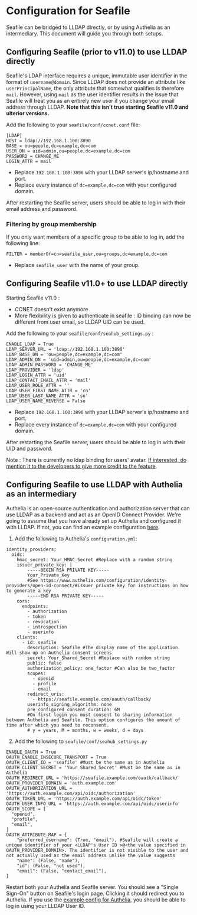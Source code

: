 # Configuration for Seafile
Seafile can be bridged to LLDAP directly, or by using Authelia as an intermediary. This document will guide you through both setups.

## Configuring Seafile (prior to v11.0) to use LLDAP directly
Seafile's LDAP interface requires a unique, immutable user identifier in the format of `username@domain`. Since LLDAP does not provide an attribute like `userPrincipalName`, the only attribute that somewhat qualifies is therefore `mail`. However, using `mail` as the user identifier results in the issue that Seafile will treat you as an entirely new user if you change your email address through LLDAP. **Note that this isn't true starting Seafile v11.0 and ulterior versions.**

Add the following to your `seafile/conf/ccnet.conf` file:
```
[LDAP]
HOST = ldap://192.168.1.100:3890
BASE = ou=people,dc=example,dc=com
USER_DN = uid=admin,ou=people,dc=example,dc=com
PASSWORD = CHANGE_ME
LOGIN_ATTR = mail
```
* Replace `192.168.1.100:3890` with your LLDAP server's ip/hostname and port.
* Replace every instance of `dc=example,dc=com` with your configured domain.

After restarting the Seafile server, users should be able to log in with their email address and password.

### Filtering by group membership
If you only want members of a specific group to be able to log in, add the following line:
```
FILTER = memberOf=cn=seafile_user,ou=groups,dc=example,dc=com
```
* Replace `seafile_user` with the name of your group.

## Configuring Seafile v11.0+ to use LLDAP directly
Starting Seafile v11.0 :
- CCNET doesn't exist anymore
- More flexibility is given to authenticate in seafile : ID binding can now be different from user email, so LLDAP UID can be used.

Add the following to your `seafile/conf/seahub_settings.py` :
```
ENABLE_LDAP = True
LDAP_SERVER_URL = 'ldap://192.168.1.100:3890'
LDAP_BASE_DN = 'ou=people,dc=example,dc=com'
LDAP_ADMIN_DN = 'uid=admin,ou=people,dc=example,dc=com'
LDAP_ADMIN_PASSWORD = 'CHANGE_ME'
LDAP_PROVIDER = 'ldap'
LDAP_LOGIN_ATTR = 'uid'
LDAP_CONTACT_EMAIL_ATTR = 'mail'
LDAP_USER_ROLE_ATTR = ''
LDAP_USER_FIRST_NAME_ATTR = 'cn'
LDAP_USER_LAST_NAME_ATTR = 'sn'
LDAP_USER_NAME_REVERSE = False
```

* Replace `192.168.1.100:3890` with your LLDAP server's ip/hostname and port.
* Replace every instance of `dc=example,dc=com` with your configured domain.

After restarting the Seafile server, users should be able to log in with their UID and password.

Note : There is currently no ldap binding for users' avatar. [If interested, do mention it to the developers to give more credit to the feature](https://forum.seafile.com/t/feature-request-avatar-picture-from-ldap/3350/6).

## Configuring Seafile to use LLDAP with Authelia as an intermediary
Authelia is an open-source authentication and authorization server that can use LLDAP as a backend and act as an OpenID Connect Provider. We're going to assume that you have already set up Authelia and configured it with LLDAP.
If not, you can find an example configuration [here](authelia_config.yml).

1. Add the following to Authelia's `configuration.yml`:
```
identity_providers:
  oidc:
    hmac_secret: Your_HMAC_Secret #Replace with a random string
    issuer_private_key: |
        -----BEGIN RSA PRIVATE KEY-----
        Your_Private_Key
        #See https://www.authelia.com/configuration/identity-providers/open-id-connect/#issuer_private_key for instructions on how to generate a key
        -----END RSA PRIVATE KEY-----
    cors:
      endpoints:
        - authorization
        - token
        - revocation
        - introspection
        - userinfo
    clients:
      - id: seafile
        description: Seafile #The display name of the application. Will show up on Authelia consent screens
        secret: Your_Shared_Secret #Replace with random string
        public: false
        authorization_policy: one_factor #Can also be two_factor
        scopes:
          - openid
          - profile
          - email
        redirect_uris:
          - https://seafile.example.com/oauth/callback/
        userinfo_signing_algorithm: none
        pre_configured_consent_duration: 6M
        #On first login you must consent to sharing information between Authelia and Seafile. This option configures the amount of time after which you need to reconsent.
        # y = years, M = months, w = weeks, d = days
```

2. Add the following to `seafile/conf/seahub_settings.py`
```
ENABLE_OAUTH = True
OAUTH_ENABLE_INSECURE_TRANSPORT = True
OAUTH_CLIENT_ID = 'seafile' #Must be the same as in Authelia
OAUTH_CLIENT_SECRET = 'Your_Shared_Secret' #Must be the same as in Authelia
OAUTH_REDIRECT_URL = 'https://seafile.example.com/oauth/callback/'
OAUTH_PROVIDER_DOMAIN = 'auth.example.com'
OAUTH_AUTHORIZATION_URL = 'https://auth.example.com/api/oidc/authorization'
OAUTH_TOKEN_URL = 'https://auth.example.com/api/oidc/token'
OAUTH_USER_INFO_URL = 'https://auth.example.com/api/oidc/userinfo'
OAUTH_SCOPE = [
  "openid",
  "profile",
  "email",
]
OAUTH_ATTRIBUTE_MAP = {
    "preferred_username": (True, "email"), #Seafile will create a unique identifier of your <LLDAP's User ID >@<the value specified in OAUTH_PROVIDER_DOMAIN>. The identifier is not visible to the user and not actually used as the email address unlike the value suggests
    "name": (False, "name"),
    "id": (False, "not used"),
    "email": (False, "contact_email"),
}
```

Restart both your Authelia and Seafile server. You should see a "Single Sign-On" button on Seafile's login page. Clicking it should redirect you to Authelia. If you use the [example config for Authelia](authelia_config.yml), you should be able to log in using your LLDAP User ID.
